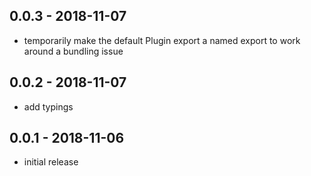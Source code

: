 ## 0.0.3 - 2018-11-07

- temporarily make the default Plugin export a named export to work around a bundling issue

## 0.0.2 - 2018-11-07

- add typings

## 0.0.1 - 2018-11-06

- initial release
